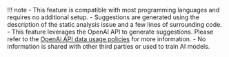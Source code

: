 !!! note
    -   This feature is compatible with most programming languages and requires no additional setup.
    -   Suggestions are generated using the description of the static analysis issue and a few lines of surrounding code.
    -   This feature leverages the OpenAI API to generate suggestions. Please refer to the [OpenAi API data usage policies](https://openai.com/policies/api-data-usage-policies) for more information.
    -   No information is shared with other third parties or used to train AI models.